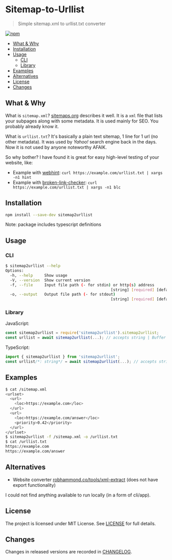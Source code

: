 # Sitemap-to-Urllist

> Simple sitemap.xml to urllist.txt converter

[![npm](https://img.shields.io/npm/v/sitemap2urllist)](https://www.npmjs.com/package/sitemap2urllist)

<!-- toc -->

- [What & Why](#what--why)
- [Installation](#installation)
- [Usage](#usage)
  - [CLI](#cli)
  - [Library](#library)
- [Examples](#examples)
- [Alternatives](#alternatives)
- [License](#license)
- [Changes](#changes)

<!-- tocstop -->

## What & Why

What is `sitemap.xml`?
[sitemaps.org](https://www.sitemaps.org/protocol.html) describes it well.
It is a `xml` file that lists your subpages along with some metadata.
It is used mainly for SEO.
You probably already know it.

What is `urllist.txt`?
It's basically a plain text sitemap, 1 line for 1 url (no other metadata).
It was used by _Yahoo!_ search engine back in the days.
Now it is not used by anyone noteworthy AFAIK.

So why bother?
I have found it is great for easy high-level testing of your website, like:

- Example with [webhint](https://github.com/webhintio/hint#readme):
  `curl https://example.com/urllist.txt | xargs -n1 hint`
- Example with [broken-link-checker](https://github.com/stevenvachon/broken-link-checker#readme):
  `curl https://example.com/urllist.txt | xargs -n1 blc`

## Installation

```sh
npm install --save-dev sitemap2urllist
```

Note: package includes typescript definitions

## Usage

### CLI

```sh
$ sitemap2urllist --help
Options:
  -h, --help     Show usage                                            [boolean]
  -V, --version  Show current version                                  [boolean]
  -f, --file     Input file path (- for stdin) or http(s) address
                                              [string] [required] [default: "-"]
  -o, --output   Output file path (- for stdout)
                                              [string] [required] [default: "-"]
```

### Library

JavaScript:

```js
const sitemap2urllist = require('sitemap2urllist').sitemap2urllist;
const urllist = await sitemap2urllist(...); // accepts string | Buffer | URL
```

TypeScript:

```ts
import { sitemap2urllist } from 'sitemap2urllist';
const urllist/*: string*/ = await sitemap2urllist(...); // accepts string | Buffer | URL
```

## Examples

```sh
$ cat /sitemap.xml
<urlset>
  <url>
    <loc>https://example.com</loc>
  </url>
  <url>
    <loc>https://example.com/answer</loc>
    <priority>0.42</priority>
  </url>
</urlset>
$ sitemap2urllist -f /sitemap.xml -o /urllist.txt
$ cat /urllist.txt
https://example.com
https://example.com/answer
```

## Alternatives

- Website converter
  [robhammond.co/tools/xml-extract](https://robhammond.co/tools/xml-extract)
  (does not have export functionality)

I could not find anything available to run locally (in a form of cli/app).

## License

The project is licensed under MIT License.
See [LICENSE](./LICENSE.txt) for full details.

## Changes

Changes in released versions are recorded in [CHANGELOG](./CHANGELOG.md).
